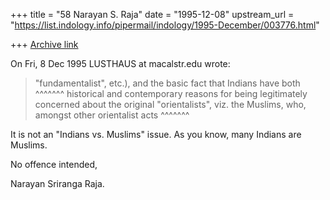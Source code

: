 +++
title = "58 Narayan S. Raja"
date = "1995-12-08"
upstream_url = "https://list.indology.info/pipermail/indology/1995-December/003776.html"

+++
[Archive link](https://list.indology.info/pipermail/indology/1995-December/003776.html)



On Fri, 8 Dec 1995 LUSTHAUS at macalstr.edu wrote:

> "fundamentalist", etc.), and the basic fact that Indians have both
                                                   ^^^^^^^
> historical and contemporary reasons for being legitimately concerned about the
> original "orientalists", viz. the Muslims, who, amongst other orientalist acts
                                    ^^^^^^^

It is not an "Indians vs. Muslims" issue.
As you know, many Indians are Muslims.

No offence intended,


Narayan Sriranga Raja.






